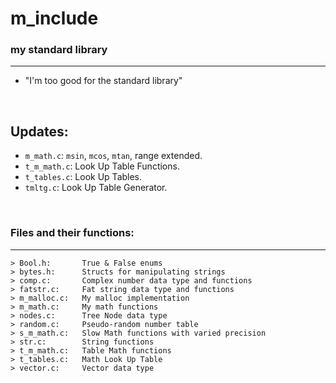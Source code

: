 # m_include
### my standard library
---
* "I'm too good for the standard library"

<br>

## Updates:
* `m_math.c`: `msin`, `mcos`, `mtan`, range extended.
* `t_m_math.c`: Look Up Table Functions.
* `t_tables.c`: Look Up Tables.
* `tmltg.c`: Look Up Table Generator.

<br>

### Files and their functions:
---
```
> Bool.h:		True & False enums
> bytes.h:		Structs for manipulating strings
> comp.c:		Complex number data type and functions
> fatstr.c:		Fat string data type and functions
> m_malloc.c:	My malloc implementation
> m_math.c:		My math functions
> nodes.c:		Tree Node data type
> random.c:		Pseudo-random number table
> s_m_math.c:	Slow Math functions with varied precision
> str.c:		String functions
> t_m_math.c:	Table Math functions
> t_tables.c:	Math Look Up Table
> vector.c:		Vector data type
```
